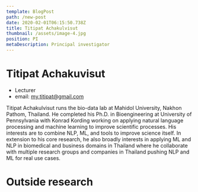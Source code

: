 ```yaml
---
template: BlogPost
path: /new-post
date: 2020-02-01T06:15:50.738Z
title: Titipat Achakulvisut
thumbnail: /assets/image-4.jpg
position: PI
metaDescription: Principal investigator
---
```


# Titipat Achakuvisut

- Lecturer
- email: my.titipat@gmail.com

Titipat Achakulvisut runs the bio-data lab at Mahidol University, Nakhon Pathom, Thailand.
He completed his Ph.D. in Bioengineering at University of Pennsylvania with Konrad Kording
working on applying natural language processing and machine learning to improve scientific processes.
His interests are to combine NLP, ML, and tools to improve science itself. In extension to
his core research, he also broadly interests in applying ML and NLP in biomedical and business
domains in Thailand where he collaborate with multiple research groups and companies in Thailand
pushing NLP and ML for real use cases.

# Outside research

